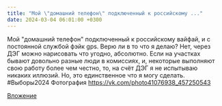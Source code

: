```yaml
---
title: "Мой \"домашний телефон\" подключенный к российскому ..."
date: 2024-03-04 06:01:00 +0300
---
```


Мой "домашний телефон" подключенный к российскому вайфай, и с постоянной службой фэйк gps.
Верю ли в то что я делаю? Нет, через ДЭГ можно нарисовать что угодно, абсолютно. Если на участках бывают довольно разные люди в комиссиях, и, некоторые выполняют свою работу более чем честно, то, на счёт ДЭГ я не испытываю никаких иллюзий.
Но, это единственное что я могу сделать.
#Выборы2024
Фотография
https://vk.com/photo41076938_457250543

[Вложение](https://vk.com/photo41076938_457250543)
